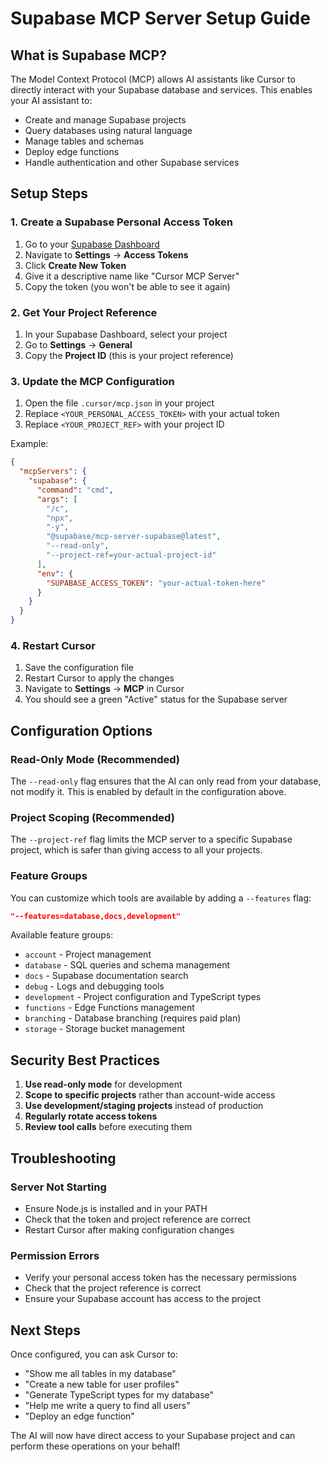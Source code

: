 # Supabase MCP Server Setup Guide

## What is Supabase MCP?

The Model Context Protocol (MCP) allows AI assistants like Cursor to directly interact with your Supabase database and services. This enables your AI assistant to:

- Create and manage Supabase projects
- Query databases using natural language
- Manage tables and schemas
- Deploy edge functions
- Handle authentication and other Supabase services

## Setup Steps

### 1. Create a Supabase Personal Access Token

1. Go to your [Supabase Dashboard](https://supabase.com/dashboard)
2. Navigate to **Settings** → **Access Tokens**
3. Click **Create New Token**
4. Give it a descriptive name like "Cursor MCP Server"
5. Copy the token (you won't be able to see it again)

### 2. Get Your Project Reference

1. In your Supabase Dashboard, select your project
2. Go to **Settings** → **General**
3. Copy the **Project ID** (this is your project reference)

### 3. Update the MCP Configuration

1. Open the file `.cursor/mcp.json` in your project
2. Replace `<YOUR_PERSONAL_ACCESS_TOKEN>` with your actual token
3. Replace `<YOUR_PROJECT_REF>` with your project ID

Example:

```json
{
  "mcpServers": {
    "supabase": {
      "command": "cmd",
      "args": [
        "/c",
        "npx",
        "-y",
        "@supabase/mcp-server-supabase@latest",
        "--read-only",
        "--project-ref=your-actual-project-id"
      ],
      "env": {
        "SUPABASE_ACCESS_TOKEN": "your-actual-token-here"
      }
    }
  }
}
```

### 4. Restart Cursor

1. Save the configuration file
2. Restart Cursor to apply the changes
3. Navigate to **Settings** → **MCP** in Cursor
4. You should see a green "Active" status for the Supabase server

## Configuration Options

### Read-Only Mode (Recommended)

The `--read-only` flag ensures that the AI can only read from your database, not modify it. This is enabled by default in the configuration above.

### Project Scoping (Recommended)

The `--project-ref` flag limits the MCP server to a specific Supabase project, which is safer than giving access to all your projects.

### Feature Groups

You can customize which tools are available by adding a `--features` flag:

```json
"--features=database,docs,development"
```

Available feature groups:

- `account` - Project management
- `database` - SQL queries and schema management
- `docs` - Supabase documentation search
- `debug` - Logs and debugging tools
- `development` - Project configuration and TypeScript types
- `functions` - Edge Functions management
- `branching` - Database branching (requires paid plan)
- `storage` - Storage bucket management

## Security Best Practices

1. **Use read-only mode** for development
2. **Scope to specific projects** rather than account-wide access
3. **Use development/staging projects** instead of production
4. **Regularly rotate access tokens**
5. **Review tool calls** before executing them

## Troubleshooting

### Server Not Starting

- Ensure Node.js is installed and in your PATH
- Check that the token and project reference are correct
- Restart Cursor after making configuration changes

### Permission Errors

- Verify your personal access token has the necessary permissions
- Check that the project reference is correct
- Ensure your Supabase account has access to the project

## Next Steps

Once configured, you can ask Cursor to:

- "Show me all tables in my database"
- "Create a new table for user profiles"
- "Generate TypeScript types for my database"
- "Help me write a query to find all users"
- "Deploy an edge function"

The AI will now have direct access to your Supabase project and can perform these operations on your behalf!
